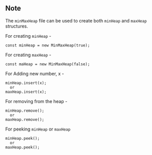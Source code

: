 ## Note
The ```minMaxHeap``` file can be used to create both ```minHeap``` and ```maxHeap``` structures.

For creating ```minHeap``` -
```
const minHeap = new MinMaxHeap(true);
```

For creating ```maxHeap``` -
```
const maHeap = new MinMaxHeap(false);
```

For Adding new number, x -
```
minHeap.insert(x);
  or
maxHeap.insert(x);
```

For removing from the heap -
```
minHeap.remove();
  or
maxHeap.remove();
```

For peeking ```minHeap``` or ```maxHeap```
```
minHeap.peek();
  or
maxHeap.peek();
```
